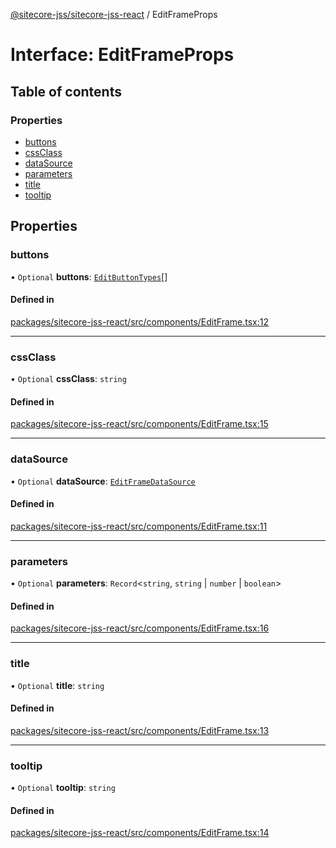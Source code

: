 [@sitecore-jss/sitecore-jss-react](../README.md) / EditFrameProps

# Interface: EditFrameProps

## Table of contents

### Properties

- [buttons](EditFrameProps.md#buttons)
- [cssClass](EditFrameProps.md#cssclass)
- [dataSource](EditFrameProps.md#datasource)
- [parameters](EditFrameProps.md#parameters)
- [title](EditFrameProps.md#title)
- [tooltip](EditFrameProps.md#tooltip)

## Properties

### buttons

• `Optional` **buttons**: [`EditButtonTypes`](../README.md#editbuttontypes)[]

#### Defined in

[packages/sitecore-jss-react/src/components/EditFrame.tsx:12](https://github.com/Sitecore/jss/blob/93e2925da/packages/sitecore-jss-react/src/components/EditFrame.tsx#L12)

___

### cssClass

• `Optional` **cssClass**: `string`

#### Defined in

[packages/sitecore-jss-react/src/components/EditFrame.tsx:15](https://github.com/Sitecore/jss/blob/93e2925da/packages/sitecore-jss-react/src/components/EditFrame.tsx#L15)

___

### dataSource

• `Optional` **dataSource**: [`EditFrameDataSource`](../README.md#editframedatasource)

#### Defined in

[packages/sitecore-jss-react/src/components/EditFrame.tsx:11](https://github.com/Sitecore/jss/blob/93e2925da/packages/sitecore-jss-react/src/components/EditFrame.tsx#L11)

___

### parameters

• `Optional` **parameters**: `Record`\<`string`, `string` \| `number` \| `boolean`\>

#### Defined in

[packages/sitecore-jss-react/src/components/EditFrame.tsx:16](https://github.com/Sitecore/jss/blob/93e2925da/packages/sitecore-jss-react/src/components/EditFrame.tsx#L16)

___

### title

• `Optional` **title**: `string`

#### Defined in

[packages/sitecore-jss-react/src/components/EditFrame.tsx:13](https://github.com/Sitecore/jss/blob/93e2925da/packages/sitecore-jss-react/src/components/EditFrame.tsx#L13)

___

### tooltip

• `Optional` **tooltip**: `string`

#### Defined in

[packages/sitecore-jss-react/src/components/EditFrame.tsx:14](https://github.com/Sitecore/jss/blob/93e2925da/packages/sitecore-jss-react/src/components/EditFrame.tsx#L14)

